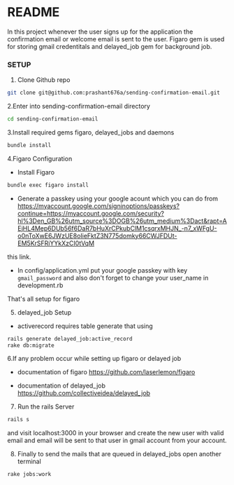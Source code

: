 # README
In this project whenever the user signs up for the application the confirmation email or welcome email is sent to the user.
Figaro gem is used for storing gmail credentitals and delayed_job gem for background job.

### SETUP

1. Clone  Github repo

```bash
git clone git@github.com:prashant676a/sending-confirmation-email.git
```

2.Enter into sending-confirmation-email directory
```bash
cd sending-confirmation-email
```

3.Install required gems figaro, delayed_jobs and daemons
```bash
bundle install
```

4.Figaro Configuration
- Install Figaro
```bash
bundle exec figaro install
```
- Generate a passkey using your google acount which you can do from 
https://myaccount.google.com/signinoptions/passkeys?continue=https://myaccount.google.com/security?hl%3Den_GB%26utm_source%3DOGB%26utm_medium%3Dact&rapt=AEjHL4Mep6DUb56f6DaR7bHuXrCPkubClM1csqrxMHJN_-n7_xWFgU-o0nToXwE6JWzUE8oIieFktZ3N775domky66CWJFDUt-EM5KrSFRiYYkXzCI0tVqM

this link.

- In config/application.yml put your google passkey with key `gmail_password`
and also don't  forget to change your user_name in development.rb

That's all setup for figaro

5. delayed_job Setup

- activerecord requires table generate that using
```bash
rails generate delayed_job:active_record
rake db:migrate
```

6.If any problem occur while setting up figaro or delayed job
- documentation of figaro
https://github.com/laserlemon/figaro

- documentation of delayed_job
https://github.com/collectiveidea/delayed_job

7. Run the rails Server
```bash
rails s
```

and visit localhost:3000 in your browser and create the new user with valid email and email will be sent to that user in gmail account from your account.

8. Finally to send the mails that are queued in delayed_jobs open another terminal 
```bash
rake jobs:work
```
